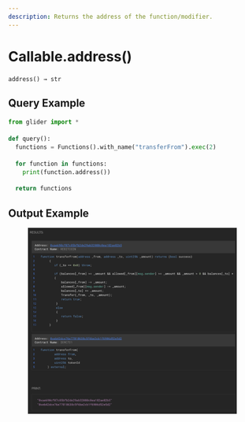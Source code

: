 ```yaml
---
description: Returns the address of the function/modifier.
---
```


# Callable.address()

`address() → str`

## Query Example

```python
from glider import *

def query():
  functions = Functions().with_name("transferFrom").exec(2)
  
  for function in functions:
    print(function.address())

  return functions
```

## Output Example

<figure><img src="../../.gitbook/assets/image (8) (1) (1).png" alt=""><figcaption></figcaption></figure>
